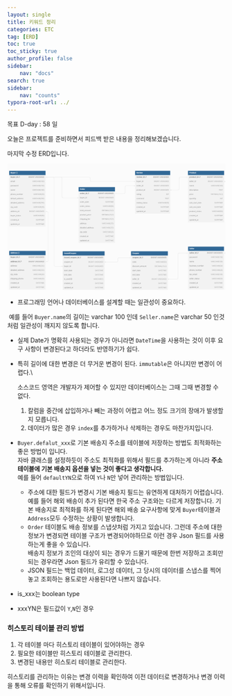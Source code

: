 ```yaml
---
layout: single
title: 키워드 정리
categories: ETC
tag: [ERD]
toc: true
toc_sticky: true
author_profile: false
sidebar:
    nav: "docs"
search: true
sidebar:
    nav: "counts"
typora-root-url: ../
---
```

목표 D-day : 58 일

오늘은 프로젝트를 준비하면서 피드백 받은 내용을 정리해보겠습니다.

마지막 수정 ERD입니다.

![](/images/2024-08-12-til-20240812/image-20240812181626216.png)

+ 프로그래밍 언어나 데이터베이스를 설계할 때는 일관성이 중요하다.

​	예를 들어 `Buyer.name`의 길이는 varchar 100 인데  `Seller.name`은 varchar 50 인것처럼 일관성이 깨지지 않도록 합니다.

+ 실제 Date가 명확히 사용되는 경우가 아니라면 `DateTime`을 사용하는 것이 이후 요구 사항이 변경된다고 하더라도 반영하기가 쉽다.

+ 특히 길이에 대한 변경은 더 무거운 변경이 된다. `immutable`은 아니지만 변경이 어렵다.\

  소스코드 영역은 개발자가 제어할 수 있지만 데이터베이스는 그때 그때 변경할 수 없다.

  1. 칼럼을 중간에 삽입하거나 빼는 과정이 어렵고 어느 정도 크기의 장애가 발생할지 모릅니다.
  2. 데이터가 많은 경우 `index`를 추가하거나 삭제하는 경우도 마찬가지입니다.

+ `Buyer.defalut_xxx`로 기본 배송지 주소를 테이블에 저장하는 방법도 최적화하는 좋은 방법이 입니다.  
  자바 클래스를 설정하듯이 주소도 최적화를 위해서 필드를 추가하는게 아니라 **주소 테이블에 기본 배송지 옵션을 넣는 것이 좋다고 생각합니다.**  
  예를 들어 `defaultYN`으로 하여 `Y`나 `N`만 넣어 관리하는 방법입니다.

  + 주소에 대한 필드가 변경시 기본 배송지 필드는 유연하게 대처하기 어렵습니다.  
    예를 들어 해외 배송이 추가 된다면 한국 주소 구조와는 다르게 저장합니다. 기본 배송지로 최적화를 하게 된다면 해외 배송 요구사항에 맞게 `Buyer`테이블과 `Address`모두 수정하는 상황이 발생합니다.  
  + `Order` 테이블도 배송 정보를 스냅샷처럼 가지고 있습니다. 그런데 주소에 대한 정보가 변경되면 테이블 구조가 변경되어야하므로 이런 경우 Json 필드를 사용하는게 좋을 수 있습니다.  
    배송지 정보가 조인의 대상이 되는 경우가 드물기 때문에 한번 저장하고 조회만 되는 경우라면 Json 필드가 유리할 수 있습니다.
  + JSON 필드는 백업 데이터, 로그성 데이터, 그 당시의 데이터를 스냅스를 찍어놓고 조회하는 용도로만 사용된다면 나쁘지 않습니다.

+ is_xxx는 boolean type

+ xxxYN은 필드값이 `Y`,`N`인 경우 

### 히스토리 테이블 관리 방법

1. 각 테이블 마다 히스토리 테이블이 있어야하는 경우
2. 필요한 테이블만 히스토리 테이블로 관리한다.
3. 변경된 내용만 히스토리 테이블로 관리한다.

히스토리를 관리하는 이유는 변경 이력을 확인하여 이전 데이터로 변경하거나 변경 이력을 통해 오류를 확인하기 위해서입니다.



